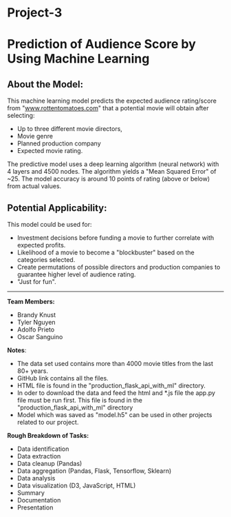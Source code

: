 # Project-3

# Prediction of Audience Score by Using Machine Learning

## About the Model:
This machine learning model predicts the expected audience rating/score from "www.rottentomatoes.com" that a potential movie will obtain after selecting:
* Up to three different movie directors,
* Movie genre
* Planned production company
* Expected movie rating.
 
The predictive model uses a deep learning algorithm (neural network) with 4 layers and 4500 nodes. The algorithm yields a "Mean Squared Error" of ~25. The model accuracy is around 10 points of rating (above or below) from actual values.

## Potential Applicability:
This model could be used for:
* Investment decisions before funding a movie to further correlate with expected profits.
* Likelihood of a movie to become a "blockbuster" based on the categories selected.
* Create permutations of possible directors and production companies to guarantee higher level of audience rating.
* "Just for fun". 

---

<b>Team Members:</b>
* Brandy Knust
* Tyler Nguyen
* Adolfo Prieto
* Oscar Sanguino

<b>Notes</b>:
* The data set used contains more than 4000 movie titles from the last 80+ years.
* GitHub link contains all the files.
* HTML file is found in the "production_flask_api_with_ml" directory. 
* In oder to download the data and feed the html and *.js file the app.py file must be run first. This file is found in the "production_flask_api_with_ml" directory
* Model which was saved as "model.h5" can be used in other projects related to our project.

<b>Rough Breakdown of Tasks:</b>
* Data identification
* Data extraction 
* Data cleanup (Pandas)
* Data aggregation (Pandas, Flask, Tensorflow, Sklearn)
* Data analysis
* Data visualization (D3, JavaScript, HTML)
* Summary
* Documentation
* Presentation
